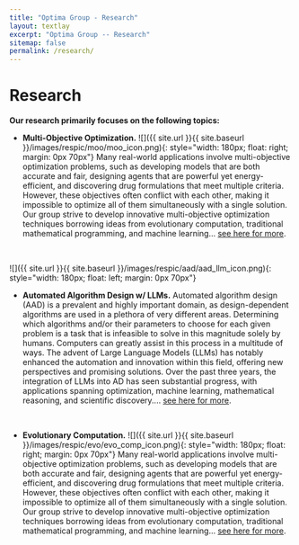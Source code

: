 ```yaml
---
title: "Optima Group - Research"
layout: textlay
excerpt: "Optima Group -- Research"
sitemap: false
permalink: /research/
---
```


# Research

**Our research primarily focuses on the following topics:**

- **Multi-Objective Optimization.**
  ![]({{ site.url }}{{ site.baseurl }}/images/respic/moo/moo_icon.png){: style="width: 180px; float: right; margin: 0px  70px"}
  Many real-world applications involve multi-objective optimization problems, such as developing models that are both accurate and fair,
  designing agents that are powerful yet energy-efficient, and discovering drug formulations that meet multiple criteria.
  However, these objectives often conflict with each other, making it impossible to optimize all of them simultaneously
  with a single solution. Our group strive to develop innovative multi-objective optimization techniques borrowing ideas
  from evolutionary computation, traditional mathematical programming, and machine learning...
  <a href="{{ site.url }}{{ site.baseurl }}/research/moo.html">see here for more</a>.
  <p> <br> </p>

![]({{ site.url }}{{ site.baseurl }}/images/respic/aad/aad_llm_icon.png){: style="width: 180px; float: left; margin: 0px  70px"}
- **Automated Algorithm Design w/ LLMs.**
  Automated algorithm design (AAD) is a prevalent and highly important domain, as design-dependent algorithms
  are used in a plethora of very different areas. Determining which algorithms and/or their parameters to choose for
  each given problem is a task that is infeasible to solve in this magnitude solely by humans.
  Computers can greatly assist in this process in a multitude of ways. The advent of Large Language Models (LLMs) has
  notably enhanced the automation and innovation within this field, offering new perspectives and promising solutions.
  Over the past three years, the integration of LLMs into AD has seen substantial progress,
  with applications spanning optimization, machine learning, mathematical reasoning, and scientific discovery....
  <a href="{{ site.url }}{{ site.baseurl }}/research/404.html">see here for more</a>.
  <p> <br> </p>

- **Evolutionary Computation.**
  ![]({{ site.url }}{{ site.baseurl }}/images/respic/evo/evo_comp_icon.png){: style="width: 180px; float: right; margin: 0px  70px"}
  Many real-world applications involve multi-objective optimization problems, such as developing models that are both accurate and fair,
  designing agents that are powerful yet energy-efficient, and discovering drug formulations that meet multiple criteria.
  However, these objectives often conflict with each other, making it impossible to optimize all of them simultaneously
  with a single solution. Our group strive to develop innovative multi-objective optimization techniques borrowing ideas
  from evolutionary computation, traditional mathematical programming, and machine learning...
  <a href="{{ site.url }}{{ site.baseurl }}/research/moo.html">see here for more</a>.
  <p> <br> </p>